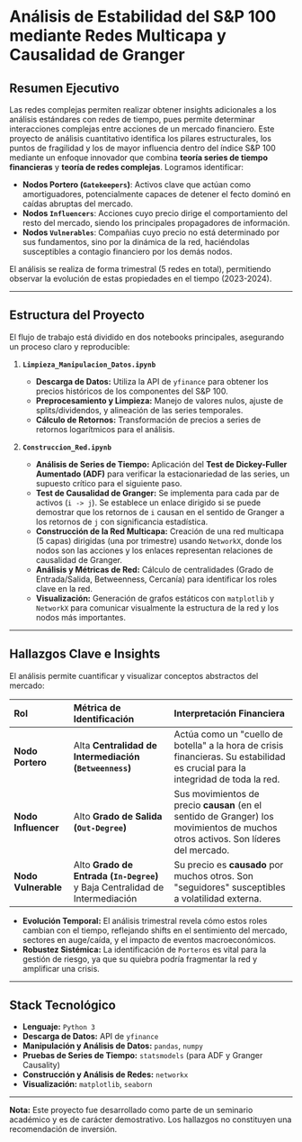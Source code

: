 # Análisis de Estabilidad del S&P 100 mediante Redes Multicapa y Causalidad de Granger

## Resumen Ejecutivo

Las redes complejas permiten realizar obtener insights adicionales a los análisis estándares con redes de tiempo, pues permite determinar interacciones complejas entre acciones de un mercado financiero. Este proyecto de análisis cuantitativo identifica los pilares estructurales, los puntos de fragilidad y los de mayor influencia dentro del índice S&P 100 mediante un enfoque innovador que combina **teoría series de tiempo financieras** y **teoría de redes complejas**. Logramos identificar:

*   **Nodos Portero (`Gatekeepers`)**: Activos clave que actúan como amortiguadores, potencialmente capaces de detener el fecto dominó en caídas abruptas del mercado.
*   **Nodos `Influencers`**: Acciones cuyo precio dirige el comportamiento del resto del mercado, siendo los principales propagadores de información.
*   **Nodos `Vulnerables`**: Compañias cuyo precio no está determinado por sus fundamentos, sino por la dinámica de la red, haciéndolas susceptibles a contagio financiero por los demás nodos.

El análisis se realiza de forma trimestral (5 redes en total), permitiendo observar la evolución de estas propiedades en el tiempo (2023-2024).

---

## Estructura del Proyecto

El flujo de trabajo está dividido en dos notebooks principales, asegurando un proceso claro y reproducible:

1.  **`Limpieza_Manipulacion_Datos.ipynb`**
    *   **Descarga de Datos:** Utiliza la API de `yfinance` para obtener los precios históricos de los componentes del S&P 100.
    *   **Preprocesamiento y Limpieza:** Manejo de valores nulos, ajuste de splits/dividendos, y alineación de las series temporales.
    *   **Cálculo de Retornos:** Transformación de precios a series de retornos logarítmicos para el análisis.

2.  **`Construccion_Red.ipynb`**
    *   **Análisis de Series de Tiempo:** Aplicación del **Test de Dickey-Fuller Aumentado (ADF)** para verificar la estacionariedad de las series, un supuesto crítico para el siguiente paso.
    *   **Test de Causalidad de Granger:** Se implementa para cada par de activos (`i -> j`). Se establece un enlace dirigido si se puede demostrar que los retornos de `i` causan en el sentido de Granger a los retornos de `j` con significancia estadística.
    *   **Construcción de la Red Multicapa:** Creación de una red multicapa (5 capas) dirigidas (una por trimestre) usando `NetworkX`, donde los nodos son las acciones y los enlaces representan relaciones de causalidad de Granger.
    *   **Análisis y Métricas de Red:** Cálculo de centralidades (Grado de Entrada/Salida, Betweenness, Cercanía) para identificar los roles clave en la red.
    *   **Visualización:** Generación de grafos estáticos con `matplotlib` y `NetworkX` para comunicar visualmente la estructura de la red y los nodos más importantes.

---

## Hallazgos Clave e Insights

El análisis permite cuantificar y visualizar conceptos abstractos del mercado:

| Rol | Métrica de Identificación | Interpretación Financiera |
| :--- | :--- | :--- |
| **Nodo Portero** | Alta **Centralidad de Intermediación (`Betweenness`)** | Actúa como un "cuello de botella" a la hora de crisis financieras. Su estabilidad es crucial para la integridad de toda la red. |
| **Nodo Influencer** | Alto **Grado de Salida (`Out-Degree`)** | Sus movimientos de precio **causan** (en el sentido de Granger) los movimientos de muchos otros activos. Son líderes del mercado. |
| **Nodo Vulnerable** | Alto **Grado de Entrada (`In-Degree`)** y Baja Centralidad de Intermediación | Su precio es **causado** por muchos otros. Son "seguidores" susceptibles a volatilidad externa. |

*   **Evolución Temporal:** El análisis trimestral revela cómo estos roles cambian con el tiempo, reflejando shifts en el sentimiento del mercado, sectores en auge/caída, y el impacto de eventos macroeconómicos.
*   **Robustez Sistémica:** La identificación de `Porteros` es vital para la gestión de riesgo, ya que su quiebra podría fragmentar la red y amplificar una crisis.

---

## Stack Tecnológico

*   **Lenguaje:** `Python 3`
*   **Descarga de Datos:** API de `yfinance`
*   **Manipulación y Análisis de Datos:** `pandas`, `numpy`
*   **Pruebas de Series de Tiempo:** `statsmodels` (para ADF y Granger Causality)
*   **Construcción y Análisis de Redes:** `networkx`
*   **Visualización:** `matplotlib`, `seaborn`

---
**Nota:** Este proyecto fue desarrollado como parte de un seminario académico y es de carácter demostrativo. Los hallazgos no constituyen una recomendación de inversión.
